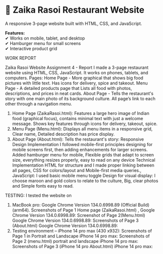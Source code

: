 # 🍛 Zaika Rasoi Restaurant Website  

A responsive 3-page website built with HTML, CSS, and JavaScript.  

**Features:**  
✔ Works on mobile, tablet, and desktop  
✔ Hamburger menu for small screens  
✔ Interactive product grid  

[View Live Demo]: https://Shahiba11-GHUB.github.io/zaika-rasoi-website

WORK REPORT

Zaika Rasoi Website Assignment 4 - Report
I made a 3-page restaurant website using HTML, CSS, JavaScript. It works on phones, tablets, and computers.
Pages:
Home Page - More graphical that shows big food pictures with little text. Has icons for delivery, spice and takeout.
Menu Page - A detailed products page that Lists all food with photos, descriptions, and prices in neat cards.
About Page - Tells the restaurant's story with one main photo of its background culture.
All page’s link to each other through a navigation menu.
1. Home Page (ZaikaRasoi.html):  Features a large hero image of Indian food (graphical focus), contains minimal text with just a welcome message. Shows key features through icons for delivery, takeout, spice.
2. Menu Page (Menu.html): Displays all menu items in a responsive grid, Clear name, Detailed description has price display.
3. About Page (About.html): Tells the restaurant's story: Responsive Design Implementation I followed mobile-first principles designing for mobile screens first, then adding enhancements for larger screens. Added hamburger menu for mobile, Flexible grids that adapt to screen size, everything resizes properly, easy to read on any device
Technical Implementation
HTML for structure and I made proper linking between all pages, CSS for colors/layout and Mobile-first media queries., JavaScript: I used basic mobile menu toggle
Design for visual display: I choose maroon and gold colors to relate to the culture, Big, clear photos and Simple fonts easy to read.

TESTING:
I tested the website on
1.  MacBook pro: Google Chrome Version 134.0.6998.89 (Official Build) (arm64). 
Screenshots of Page 1 Home page (ZaikaRasoi.html) , Google Chrome Version 134.0.6998.89:
Screenshot of Page 2(Menu.html) Google Chrome Version 134.0.6998.89:
Screenshots of Page 3 (About.html) Google Chrome Version 134.0.6998.89:
2. Testing environment – iPhone 14 pro max (430 x932):
Screenshots of Page 1 in Portrait and Landscape iPhone 14 pro max:
Screenshots of Page 2 (menu.html) portrait and landscape iPhone 14 pro max:
Screenshots of Page 3 (iPhone 14 pro About.html) iPhone 14 pro max: 
